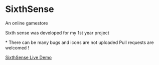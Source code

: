 # SixthSense
<p>An online gamestore </p>
<p>Sixth sense was developed for my 1st year project</p>
<p> * There can be many bugs and icons are not uploaded Pull requests are welcomed ! </p>
<a href="http://sixthsense.rajika.me"> SixthSense Live Demo </a>
